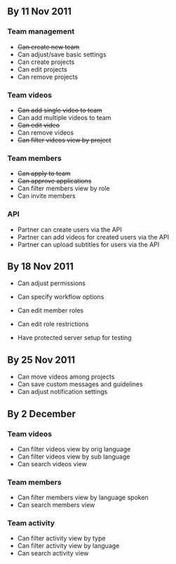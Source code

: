 ## By 11 Nov 2011

### Team management
- ~~Can create new team~~
- Can adjust/save basic settings
- Can create projects
- Can edit projects
- Can remove projects

### Team videos
- ~~Can add single video to team~~
- Can add multiple videos to team
- ~~Can edit video~~
- Can remove videos
- ~~Can filter videos view by project~~

### Team members
- ~~Can apply to team~~
- ~~Can approve applications~~
- Can filter members view by role
- Can invite members

### API
- Partner can create users via the API
- Partner can add videos for created users via the API
- Partner can upload subtitles for users via the API

## By 18 Nov 2011

- Can adjust permissions
- Can specify workflow options
- Can edit member roles
- Can edit role restrictions

- Have protected server setup for testing

## By 25 Nov 2011

- Can move videos among projects
- Can save custom messages and guidelines
- Can adjust notification settings

## By 2 December

### Team videos
- Can filter videos view by orig language
- Can filter videos view by sub language
- Can search videos view

### Team members
- Can filter members view by language spoken
- Can search members view

### Team activity
- Can filter activity view by type
- Can filter activity view by language
- Can search activity view